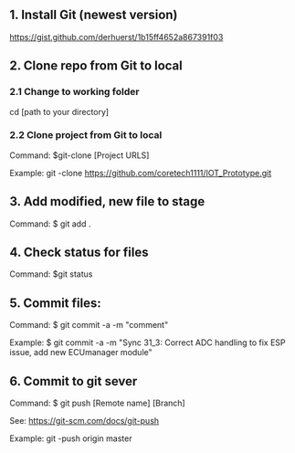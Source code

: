 ## 1. Install Git (newest version)
https://gist.github.com/derhuerst/1b15ff4652a867391f03
## 2. Clone repo from Git to local
### 2.1 Change to working folder
cd [path to your directory]
### 2.2 Clone project from Git to local
Command:  $git-clone [Project URLS]

Example: git -clone https://github.com/coretech1111/IOT_Prototype.git

## 3.  Add modified, new file to stage
Command:  $ git  add . 
## 4. Check status for files
Command:           $git status
## 5. Commit files: 
Command:  $ git commit -a -m  "comment"

Example: $ git commit -a -m  "Sync 31_3: Correct ADC handling to fix ESP issue, add new ECUmanager module"

## 6. Commit to git sever
Command: $ git push [Remote name] [Branch]

See: https://git-scm.com/docs/git-push

Example:
git -push origin master
